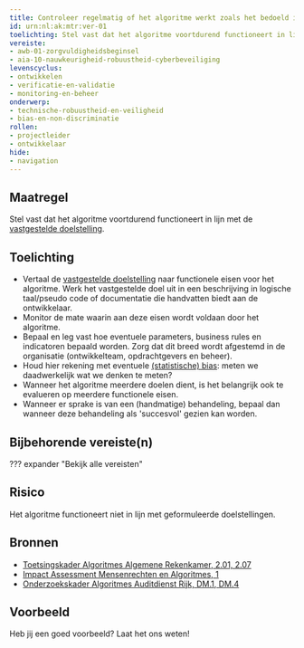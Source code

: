 ```yaml
---
title: Controleer regelmatig of het algoritme werkt zoals het bedoeld is
id: urn:nl:ak:mtr:ver-01
toelichting: Stel vast dat het algoritme voortdurend functioneert in lijn met de vastgestelde doelstelling
vereiste:
- awb-01-zorgvuldigheidsbeginsel
- aia-10-nauwkeurigheid-robuustheid-cyberbeveiliging
levenscyclus:
- ontwikkelen
- verificatie-en-validatie
- monitoring-en-beheer
onderwerp:
- technische-robuustheid-en-veiligheid
- bias-en-non-discriminatie
rollen:
- projectleider
- ontwikkelaar
hide:
- navigation
---
```


<!-- tags -->

## Maatregel
Stel vast dat het algoritme voortdurend functioneert in lijn met de [vastgestelde doelstelling](1-pba-02-formuleren-doelstelling.md). 

## Toelichting
- Vertaal de [vastgestelde doelstelling](1-pba-02-formuleren-doelstelling.md) naar functionele eisen voor het algoritme. Werk het vastgestelde doel uit in een beschrijving in logische taal/pseudo code of documentatie die handvatten biedt aan de ontwikkelaar. 
- Monitor de mate waarin aan deze eisen wordt voldaan door het algoritme. 
- Bepaal en leg vast hoe eventuele parameters, business rules en indicatoren bepaald worden. Zorg dat dit breed wordt afgestemd in de organisatie (ontwikkelteam, opdrachtgevers en beheer).
- Houd hier rekening met eventuele [(statistische) bias](../../onderwerpen/bias-en-non-discriminatie.md#statistische-bias): meten we daadwerkelijk wat we denken te meten? 
- Wanneer het algoritme meerdere doelen dient, is het belangrijk ook te evalueren op meerdere functionele eisen. 
- Wanneer er sprake is van een (handmatige) behandeling, bepaal dan wanneer deze behandeling als 'succesvol' gezien kan worden. 

## Bijbehorende vereiste(n)
??? expander "Bekijk alle vereisten"
    <!-- list_vereisten_on_maatregelen_page -->

## Risico
Het algoritme functioneert niet in lijn met geformuleerde doelstellingen. 
<!-- iets toevoegen over scope creep -->


## Bronnen
- [Toetsingskader Algoritmes Algemene Rekenkamer, 2.01, 2.07](https://www.rekenkamer.nl/onderwerpen/algoritmes/documenten/publicaties/2024/05/15/het-toetsingskader-aan-de-slag) 
- [Impact Assessment Mensenrechten en Algoritmes, 1](https://www.rijksoverheid.nl/documenten/rapporten/2021/02/25/impact-assessment-mensenrechten-en-algoritmes)          
- [Onderzoekskader Algoritmes Auditdienst Rijk, DM.1, DM.4](https://www.rijksoverheid.nl/documenten/rapporten/2023/07/11/onderzoekskader-algoritmes-adr-2023)                   

## Voorbeeld

Heb jij een goed voorbeeld? Laat het ons weten!
